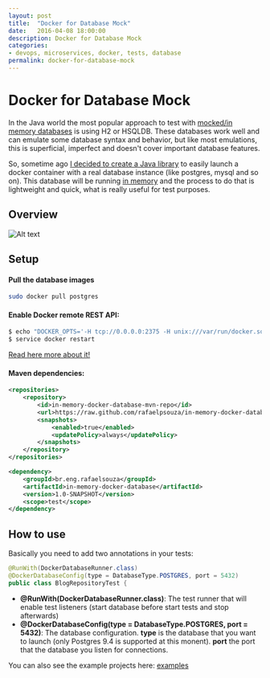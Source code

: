 ```yaml
---
layout: post
title:  "Docker for Database Mock"
date:   2016-04-08 18:00:00
description: Docker for Database Mock
categories:
- devops, microservices, docker, tests, database
permalink: docker-for-database-mock
---
```


# Docker for Database Mock


In the Java world the most popular approach to test with [mocked/in memory databases][1] is using H2 or HSQLDB. These databases work well and can emulate some database syntax and behavior, but like most emulations, this is superficial, imperfect and doesn't cover important database features.

So, sometime ago [I decided to create a Java library][5] to easily launch a docker container with a real database instance (like postgres, mysql and so on). This database will be running [in memory][1] and the process to do that is lightweight and quick, what is really useful for test purposes.


## Overview

![Alt text](https://cacoo.com/diagrams/KJIYGq2xh7iCL33h-D6350.png)


## Setup

#### Pull the database images
```sh
sudo docker pull postgres
```


#### Enable Docker remote REST API:
```sh
$ echo "DOCKER_OPTS='-H tcp://0.0.0.0:2375 -H unix:///var/run/docker.sock'" > /etc/default/docker
$ service docker restart
```
[Read here more about it!][2]


#### Maven dependencies:

```xml
<repositories>
	<repository>
    	<id>in-memory-docker-database-mvn-repo</id>
        <url>https://raw.github.com/rafaelpsouza/in-memory-docker-database/mvn-repo/</url>
        <snapshots>
        	<enabled>true</enabled>
          	<updatePolicy>always</updatePolicy>
        </snapshots>
    </repository>
</repositories>
```


```xml
<dependency>
    <groupId>br.eng.rafaelsouza</groupId>
    <artifactId>in-memory-docker-database</artifactId>
    <version>1.0-SNAPSHOT</version>
	<scope>test</scope>
</dependency>
```


## How to use

Basically you need to add two annotations in your tests:

```java
@RunWith(DockerDatabaseRunner.class)
@DockerDatabaseConfig(type = DatabaseType.POSTGRES, port = 5432)
public class BlogRepositoryTest {
```

* **@RunWith(DockerDatabaseRunner.class)**: The test runner that will enable test listeners (start database before start tests and stop afterwards)
* **@DockerDatabaseConfig(type = DatabaseType.POSTGRES, port = 5432)**: The database configuration. **type** is the database that you want to launch (only Postgres 9.4 is supported at this monent). **port** the port that the database you listen for connections.

You can also see the example projects here:
[examples][3]

[1]: http://www.martinfowler.com/bliki/InMemoryTestDatabase.html
[2]: http://infoslack.com/devops/exploring-docker-remote-api/
[3]: https://github.com/rafaelpsouza/in-memory-docker-database/tree/master/examples/
[4]: mailto:rafael.bnc@gmail.com
[5]: https://github.com/rafaelpsouza/in-memory-docker-database/